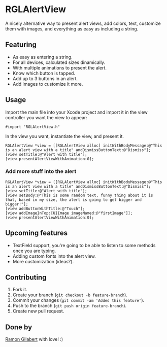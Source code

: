 # RGLAlertView

A nicely alternative way to present alert views, add colors, text, customize them with images, and everything as easy as including a string.

## Featuring

- As easy as entering a string.
- For all devices, calculated sizes dinamically.
- With multiple animations to present the alert.
- Know which button is tapped.
- Add up to 3 buttons in an alert.
- Add images to customize it more.

## Usage

Import the main file into your Xcode project and import it in the view controller you want the view to appear:

`#import "RGLAlertView.h"`

In the view you want, instantiate the view, and present it.

```objc
RGLAlertView *view = [[RGLAlertView alloc] initWithBodyMessage:@"This is an alert view with a title" andDismissButtonText:@"Dismiss"];
[view setTitle:@"Alert with title"];
[view presentAlertViewWithAnimation:0];
```

### Add more stuff into the alert

```objc
RGLAlertView *view = [[RGLAlertView alloc] initWithBodyMessage:@"This is an alert view with a title" andDismissButtonText:@"Dismiss"];
[view setTitle:@"Alert with title"];
[view setBody:@"This is some random text, funny thing about it is that, based in my size, the alert is going to get bigger and bigger!"];
[view addButtonWithTitle:@"Touch"];
[view addImageInTop:[UIImage imageNamed:@"firstImage"]];
[view presentAlertViewWithAnimation:0];
```

## Upcoming features

- TextField support, you're going to be able to listen to some methods once you are typing.
- Adding custom fonts into the alert view.
- More customization (ideas?).

## Contributing

1. Fork it.
2. Create your branch (`git checkout -b feature-branch`).
3. Commit your changes (`git commit -am 'Added this feature'`).
4. Push to the branch (`git push origin feature-branch`).
5. Create new pull request.

## Done by

[Ramon Gilabert](http://ramongilabert.com) with love! :)
